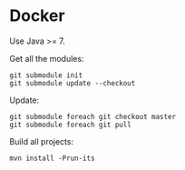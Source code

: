 # Docker

Use Java >= 7.

Get all the modules:

    git submodule init
    git submodule update --checkout

Update:

    git submodule foreach git checkout master
    git submodule foreach git pull

Build all projects:

    mvn install -Prun-its